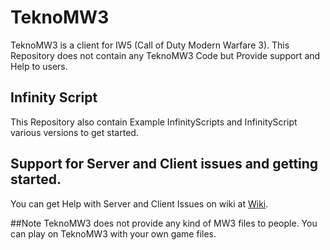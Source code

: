 # TeknoMW3
TeknoMW3 is a client for IW5 (Call of Duty Modern Warfare 3). This Repository does not contain any TeknoMW3 Code but Provide support and Help to users. 
## Infinity Script
This Repository also contain Example InfinityScripts and InfinityScript various versions to get started.
## Support for Server and Client issues and getting started.
You can get Help with Server and Client Issues on wiki at [Wiki](https://github.com/Musta1337/TeknoMW3/wiki).

##Note
TeknoMW3 does not provide any kind of MW3 files to people. You can play on TeknoMW3 with your own game files.
